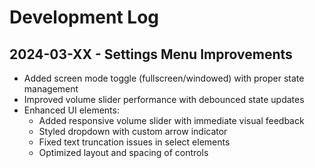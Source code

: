 # Development Log

## 2024-03-XX - Settings Menu Improvements
- Added screen mode toggle (fullscreen/windowed) with proper state management
- Improved volume slider performance with debounced state updates
- Enhanced UI elements:
  - Added responsive volume slider with immediate visual feedback
  - Styled dropdown with custom arrow indicator
  - Fixed text truncation issues in select elements
  - Optimized layout and spacing of controls 